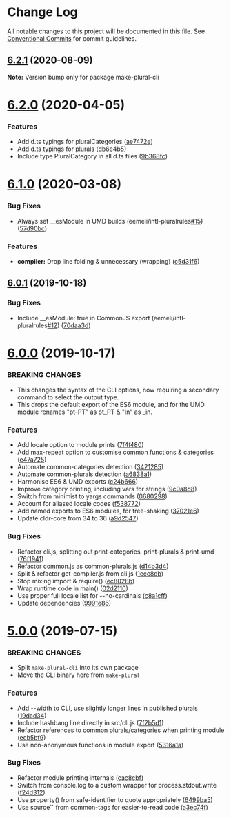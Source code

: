 # Change Log

All notable changes to this project will be documented in this file.
See [Conventional Commits](https://conventionalcommits.org) for commit guidelines.

## [6.2.1](https://github.com/eemeli/make-plural/compare/make-plural-cli@6.2.0...make-plural-cli@6.2.1) (2020-08-09)

**Note:** Version bump only for package make-plural-cli





# [6.2.0](https://github.com/eemeli/make-plural/compare/make-plural-cli@6.1.0...make-plural-cli@6.2.0) (2020-04-05)


### Features

* Add d.ts typings for pluralCategories ([ae7472e](https://github.com/eemeli/make-plural/commit/ae7472eb12ecdb9768197faddf0be409eb2ced55))
* Add d.ts typings for plurals ([db6e4b5](https://github.com/eemeli/make-plural/commit/db6e4b5d39994d159695ac113bdc5e005921a2f7))
* Include type PluralCategory in all d.ts files ([9b368fc](https://github.com/eemeli/make-plural/commit/9b368fc5adafb6dc95c4bf7973a494edcab9a9f8))





# [6.1.0](https://github.com/eemeli/make-plural/compare/make-plural-cli@6.0.1...make-plural-cli@6.1.0) (2020-03-08)


### Bug Fixes

* Always set __esModule in UMD builds (eemeli/intl-pluralrules[#15](https://github.com/eemeli/make-plural/issues/15)) ([57d90bc](https://github.com/eemeli/make-plural/commit/57d90bcab45ad6439509a144aaeb493e5e0ef7dd))


### Features

* **compiler:** Drop line folding & unnecessary (wrapping) ([c5d31f6](https://github.com/eemeli/make-plural/commit/c5d31f69d6f1032e291cb911cae8cc34b20099ed))





## [6.0.1](https://github.com/eemeli/make-plural/compare/make-plural-cli@6.0.0...make-plural-cli@6.0.1) (2019-10-18)


### Bug Fixes

* Include __esModule: true in CommonJS export (eemeli/intl-pluralrules[#12](https://github.com/eemeli/make-plural/issues/12)) ([70daa3d](https://github.com/eemeli/make-plural/commit/70daa3df0d985b2d4b4fd9d6cf8659a5f58a79f4))





# [6.0.0](https://github.com/eemeli/make-plural/compare/make-plural-cli@6.0.0-beta.3...make-plural-cli@6.0.0) (2019-10-17)


### BREAKING CHANGES

* This changes the syntax of the CLI options, now requiring a secondary command to select the output type.
* This drops the default export of the ES6 module, and for the UMD module renames "pt-PT" as pt_PT & "in" as _in.


### Features

* Add locale option to module prints ([7f4f480](https://github.com/eemeli/make-plural/commit/7f4f480))
* Add max-repeat option to customise common functions & categories ([e47a725](https://github.com/eemeli/make-plural/commit/e47a725))
* Automate common-categories detection ([3421285](https://github.com/eemeli/make-plural/commit/3421285))
* Automate common-plurals detection ([a6838a1](https://github.com/eemeli/make-plural/commit/a6838a1))
* Harmonise ES6 & UMD exports ([c24b666](https://github.com/eemeli/make-plural/commit/c24b666))
* Improve category printing, including vars for strings ([9c0a8d8](https://github.com/eemeli/make-plural/commit/9c0a8d8))
* Switch from minimist to yargs commands ([0680298](https://github.com/eemeli/make-plural/commit/0680298))
* Account for aliased locale codes ([f538772](https://github.com/eemeli/make-plural/commit/f538772))
* Add named exports to ES6 modules, for tree-shaking ([37021e6](https://github.com/eemeli/make-plural/commit/37021e6))
* Update cldr-core from 34 to 36 ([a9d2547](https://github.com/eemeli/make-plural/commit/a9d25474efde9b415dd5e4e63b825bcad06f7b07))


### Bug Fixes

* Refactor cli.js, splitting out print-categories, print-plurals & print-umd ([76f1941](https://github.com/eemeli/make-plural/commit/76f1941))
* Refactor common.js as common-plurals.js ([d14b3d4](https://github.com/eemeli/make-plural/commit/d14b3d4))
* Split & refactor get-compiler.js from cli.js ([1ccc8db](https://github.com/eemeli/make-plural/commit/1ccc8db))
* Stop mixing import & require() ([ec8028b](https://github.com/eemeli/make-plural/commit/ec8028b))
* Wrap runtime code in main() ([02d2110](https://github.com/eemeli/make-plural/commit/02d2110))
* Use proper full locale list for --no-cardinals ([c8a1cff](https://github.com/eemeli/make-plural/commit/c8a1cff))
* Update dependencies ([9991e86](https://github.com/eemeli/make-plural/commit/9991e86508db08088ef0975ce08c354610b7a4a9))



# [5.0.0](https://github.com/eemeli/make-plural/compare/9cbae0d...make-plural-cli@5.0.0) (2019-07-15)

### BREAKING CHANGES

* Split `make-plural-cli` into its own package
* Move the CLI binary here from `make-plural`


### Features

* Add --width to CLI, use slightly longer lines in published plurals ([19dad34](https://github.com/eemeli/make-plural/commit/19dad34))
* Include hashbang line directly in src/cli.js ([7f2b5d1](https://github.com/eemeli/make-plural/commit/7f2b5d1))
* Refactor references to common plurals/categories when printing module ([ecb5bf9](https://github.com/eemeli/make-plural/commit/ecb5bf9))
* Use non-anonymous functions in module export ([5316a1a](https://github.com/eemeli/make-plural/commit/5316a1a))


### Bug Fixes

* Refactor module printing internals ([cac8cbf](https://github.com/eemeli/make-plural/commit/cac8cbf))
* Switch from console.log to a custom wrapper for process.stdout.write ([f24d312](https://github.com/eemeli/make-plural/commit/f24d312))
* Use property() from safe-identifier to quote appropriately ([6499ba5](https://github.com/eemeli/make-plural/commit/6499ba5))
* Use source`` from common-tags for easier-to-read code ([a3ec74f](https://github.com/eemeli/make-plural/commit/a3ec74f))
